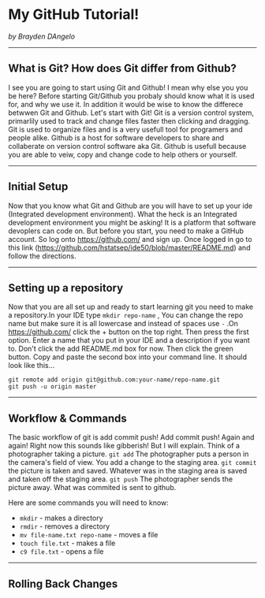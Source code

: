 # My GitHub Tutorial! 

_by Brayden DAngelo_

---
## What is Git? How does Git differ from Github?

I see you are going to start using Git and Github! I mean why else you you be here? Before starting Git/Github you probaly should know what it is used for, and why we use it. In addition it would be wise to know the differece betwwen Git and Github. Let's start with Git! Git is a version control system, primarlily used to track and change files faster then clicking and dragging. Git is used to organize files and is a very usefull tool for programers and people alike. Github is a host for software developers to share and collaberate on version control software aka Git. Github is usefull because you are able to veiw, copy and change code to help others or yourself. 



---
## Initial Setup
Now that you know what Git and Github are you will have to set up your ide (Integrated development environment). What the heck is an Integrated development environment you might be asking! It is a platform that software devoplers can code on. But before you start, you need to make a GitHub account. So log onto https://github.com/ and sign up. Once logged in go to this link (https://github.com/hstatsep/ide50/blob/master/README.md) and follow the directions.

---
## Setting up a repository 
Now that you are all set up and ready to start learning git you need to make a repository.In your IDE type ```mkdir repo-name``` , You can change the repo name but make sure it is all lowercase and instead of spaces use ```-```   .On https://github.com/ click the + button on the top right. Then press the first option. Enter a name that you put in your IDE and a description if you want to. Don't click the add README.md box for now. Then click the green button. Copy and paste the second box into your command line. It should look like this... 

```
git remote add origin git@github.com:your-name/repo-name.git
git push -u origin master
```
---
## Workflow & Commands
The basic workflow of git is add commit push! Add commit push! Again and again! Right now this sounds like gibberish! But I will explain. Think of a photographer taking a picture. ```git add``` The photographer puts a person in the camera's field of view. You add a change to the staging area. ```git commit``` the picture is taken and saved. Whatever was in the staging area is saved and taken off the staging area. ```git push``` The photographer sends the picture away. What was commited is sent to github. 


Here are some commands you will need to know:
* ```mkdir``` - makes a directory  
* ```rmdir``` - removes a directory   
* ```mv file-name.txt repo-name``` - moves a file          
* ```touch file.txt``` - makes a file       
* ```c9 file.txt``` - opens a file      

---
## Rolling Back Changes
